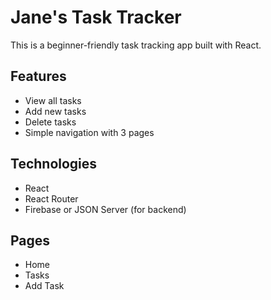 # Jane's Task Tracker

This is a beginner-friendly task tracking app built with React.

## Features
- View all tasks
- Add new tasks
- Delete tasks
- Simple navigation with 3 pages

## Technologies
- React
- React Router
- Firebase or JSON Server (for backend)

## Pages
- Home 
- Tasks 
- Add Task

